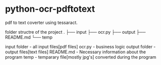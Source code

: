 # python-ocr-pdftotext
pdf to text coverter using tessaract.

folder structre of the project
.
├── input
├── ocr.py
├── output
├── README.md
└── temp

input folder    - all input files[pdf files]
ocr.py          - business logic
output folder   - output files[text files]
README.md       - Necessary information about the program
temp            - temparary file[mostly jpg's] converted during the program
